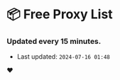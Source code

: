 # :package: Free Proxy List
### Updated every 15 minutes.

- Last updated: `2024-07-16 01:48`

:heart:

